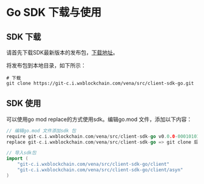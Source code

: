 # Go SDK 下载与使用

## SDK 下载

请首先下载SDK最新版本的发布包，[下载地址](https://git-c.i.wxblockchain.com/vena/src/client-sdk-go)。

将发布包到本地目录，如下所示：

```shell
# 下载
git clone https://git-c.i.wxblockchain.com/vena/src/client-sdk-go.git
```

## SDK 使用

可以使用go mod replace的方式使用sdk。编辑go.mod 文件，添加以下内容：

```go
// 编辑go.mod 文件添加sdk 包
require git-c.i.wxblockchain.com/vena/src/client-sdk-go v0.0.0-00010101000000-000000000000
replace git-c.i.wxblockchain.com/vena/src/client-sdk-go => git clone 后sdk所在的文件路径
```

```go
// 导入sdk包
import (
	"git-c.i.wxblockchain.com/vena/src/client-sdk-go/client"
	"git-c.i.wxblockchain.com/vena/src/client-sdk-go/client/asyn"
)
```

